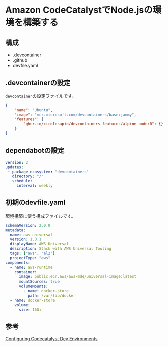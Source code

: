 # Amazon CodeCatalystでNode.jsの環境を構築する

## 構成

- .devcontainer
- .github
- devfile.yaml

## .devcontainerの設定

`devcontainer`の設定ファイルです。

```json
{
	"name": "Ubuntu",
	"image": "mcr.microsoft.com/devcontainers/base:jammy",
	"features": {
		"ghcr.io/cirolosapio/devcontainers-features/alpine-node:0": {}
	}
}
```

## dependabotの設定

```yaml
version: 2
updates:
 - package-ecosystem: "devcontainers"
   directory: "/"
   schedule:
     interval: weekly

```

## 初期のdevfile.yaml

環境構築に使う構成ファイルです。

```yaml
schemaVersion: 2.0.0
metadata:
  name: aws-universal
  version: 1.0.1
  displayName: AWS Universal
  description: Stack with AWS Universal Tooling
  tags: ["aws", "al2"]
  projectType: "aws"
components:
  - name: aws-runtime
    container:
      image: public.ecr.aws/aws-mde/universal-image:latest
      mountSources: true
      volumeMounts:
        - name: docker-store
          path: /var/lib/docker
  - name: docker-store
    volume:
      size: 16Gi
```

## 参考

[Configuring Codecatalyst Dev Environments](https://repost.aws/articles/ARBTATztMgQOeYyMZ9IAmxDw/configuring-codecatalyst-dev-environments)